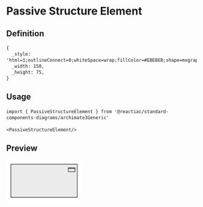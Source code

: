 # Passive Structure Element

## Definition

```
{
  _style: 'html=1;outlineConnect=0;whiteSpace=wrap;fillColor=#EBEBEB;shape=mxgraph.archimate3.application;appType=passive;archiType=square',
  _width: 150,
  _height: 75,
}
```

## Usage

```
import { PassiveStructureElement } from '@reactiac/standard-components-diagrams/archimate3Generic'

<PassiveStructureElement/>
```

## Preview

<img src="./passive-structure-element.png" width="200"/>
